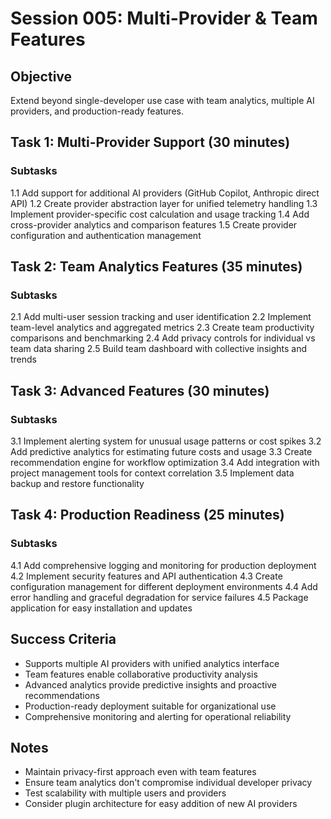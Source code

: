 # Session 005: Multi-Provider & Team Features

## Objective
Extend beyond single-developer use case with team analytics, multiple AI providers, and production-ready features.

## Task 1: Multi-Provider Support (30 minutes)
### Subtasks
1.1 Add support for additional AI providers (GitHub Copilot, Anthropic direct API)
1.2 Create provider abstraction layer for unified telemetry handling
1.3 Implement provider-specific cost calculation and usage tracking
1.4 Add cross-provider analytics and comparison features
1.5 Create provider configuration and authentication management

## Task 2: Team Analytics Features (35 minutes)
### Subtasks
2.1 Add multi-user session tracking and user identification
2.2 Implement team-level analytics and aggregated metrics
2.3 Create team productivity comparisons and benchmarking
2.4 Add privacy controls for individual vs team data sharing
2.5 Build team dashboard with collective insights and trends

## Task 3: Advanced Features (30 minutes)
### Subtasks
3.1 Implement alerting system for unusual usage patterns or cost spikes
3.2 Add predictive analytics for estimating future costs and usage
3.3 Create recommendation engine for workflow optimization
3.4 Add integration with project management tools for context correlation
3.5 Implement data backup and restore functionality

## Task 4: Production Readiness (25 minutes)
### Subtasks
4.1 Add comprehensive logging and monitoring for production deployment
4.2 Implement security features and API authentication
4.3 Create configuration management for different deployment environments
4.4 Add error handling and graceful degradation for service failures
4.5 Package application for easy installation and updates

## Success Criteria
- Supports multiple AI providers with unified analytics interface
- Team features enable collaborative productivity analysis
- Advanced analytics provide predictive insights and proactive recommendations
- Production-ready deployment suitable for organizational use
- Comprehensive monitoring and alerting for operational reliability

## Notes
- Maintain privacy-first approach even with team features
- Ensure team analytics don't compromise individual developer privacy
- Test scalability with multiple users and providers
- Consider plugin architecture for easy addition of new AI providers